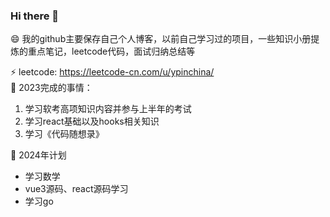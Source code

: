 ### Hi there 👋

<!--
**ypinchina/ypinchina** is a ✨ _special_ ✨ repository because its `README.md` (this file) appears on your GitHub profile.

Here are some ideas to get you started:

- 🔭 I’m currently working on ...
- 🌱 I’m currently learning ...
- 👯 I’m looking to collaborate on ...
- 🤔 I’m looking for help with ...
- 💬 Ask me about ...
- 📫 How to reach me: ...
- 😄 Pronouns: ...
- ⚡ Fun fact: ...
-->
😄 我的github主要保存自己个人博客，以前自己学习过的项目，一些知识小册提炼的重点笔记，leetcode代码，面试归纳总结等  
 
⚡ leetcode: https://leetcode-cn.com/u/ypinchina/  
🔭 2023完成的事情：  
1. 学习软考高项知识内容并参与上半年的考试  
2. 学习react基础以及hooks相关知识  
3. 学习《代码随想录》  
   
🔭 2024年计划  
* 学习数学  
* vue3源码、react源码学习  
* 学习go  
